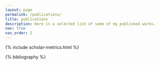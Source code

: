 ```yaml
---
layout: page
permalink: /publications/
title: publications
description: Here is a selected list of some of my published works.
nav: true
nav_order: 2
---
```


<!-- _pages/publications.md -->
<div class="publications">

{% include scholar-metrics.html %}

{% bibliography %}

</div>
